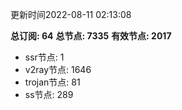 更新时间2022-08-11 02:13:08

**总订阅: 64**
**总节点: 7335**
**有效节点: 2017**
- ssr节点: 1
- v2ray节点: 1646
- trojan节点: 81
- ss节点: 289
